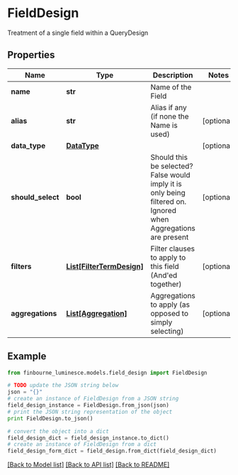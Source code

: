 # FieldDesign

Treatment of a single field within a QueryDesign

## Properties
Name | Type | Description | Notes
------------ | ------------- | ------------- | -------------
**name** | **str** | Name of the Field | 
**alias** | **str** | Alias if any (if none the Name is used) | [optional] 
**data_type** | [**DataType**](DataType.md) |  | [optional] 
**should_select** | **bool** | Should this be selected? False would imply it is only being filtered on.  Ignored when Aggregations are present | [optional] 
**filters** | [**List[FilterTermDesign]**](FilterTermDesign.md) | Filter clauses to apply to this field (And&#39;ed together) | [optional] 
**aggregations** | [**List[Aggregation]**](Aggregation.md) | Aggregations to apply (as opposed to simply selecting) | [optional] 

## Example

```python
from finbourne_luminesce.models.field_design import FieldDesign

# TODO update the JSON string below
json = "{}"
# create an instance of FieldDesign from a JSON string
field_design_instance = FieldDesign.from_json(json)
# print the JSON string representation of the object
print FieldDesign.to_json()

# convert the object into a dict
field_design_dict = field_design_instance.to_dict()
# create an instance of FieldDesign from a dict
field_design_form_dict = field_design.from_dict(field_design_dict)
```
[[Back to Model list]](../README.md#documentation-for-models) [[Back to API list]](../README.md#documentation-for-api-endpoints) [[Back to README]](../README.md)


